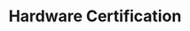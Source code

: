 ---
title: "Hardware Certification"
type: "certification/software-certification"
images:
  - /images/og/softwarecertification.png
---